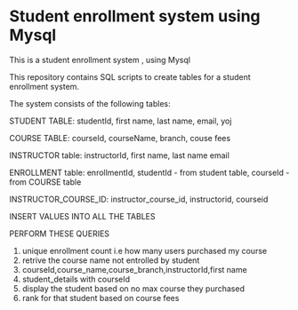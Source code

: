 # Student enrollment system using Mysql
This is a student enrollment system , using Mysql 

This repository contains SQL scripts to create tables for a student enrollment system. 

The system consists of the following tables:

STUDENT TABLE:
studentId,
first name,
last name,
email,
yoj

COURSE TABLE:
courseId,
courseName,
branch,
couse fees

INSTRUCTOR table:
instructorId,
first name,
last name
email

ENROLLMENT table:
enrollmentId,
studentId - from student table,
courseId - from COURSE table

INSTRUCTOR_COURSE_ID:
instructor_course_id,
instructorid,
courseid

INSERT VALUES INTO ALL THE TABLES

PERFORM THESE QUERIES

1. unique enrollment count i.e how many users purchased my course 
2. retrive the course name not entrolled by student
3. courseId,course_name,course_branch,instructorId,first name
4. student_details with courseId
5. display the student based on no max course they purchased
6. rank for that student based on course fees

